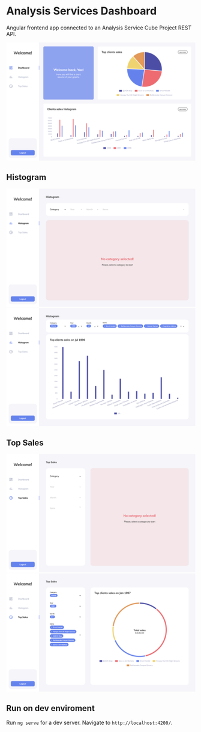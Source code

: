 # Analysis Services Dashboard
Angular frontend app connected to an Analysis Service Cube Project REST API.


![Dashboard](https://github.com/YaelYanez/Dashboard-Analysis-Services/blob/master/git-images/dashboard.png)


## Histogram

![Histogram](https://github.com/YaelYanez/Dashboard-Analysis-Services/blob/master/git-images/histogram.png)
![Histogram Working](https://github.com/YaelYanez/Dashboard-Analysis-Services/blob/master/git-images/histogramW.png)


## Top Sales
![Top Sales](https://github.com/YaelYanez/Dashboard-Analysis-Services/blob/master/git-images/topSales.png)
![Top Sales Working](https://github.com/YaelYanez/Dashboard-Analysis-Services/blob/master/git-images/topSalesW.png)



## Run on dev enviroment

Run `ng serve` for a dev server. Navigate to `http://localhost:4200/`.
